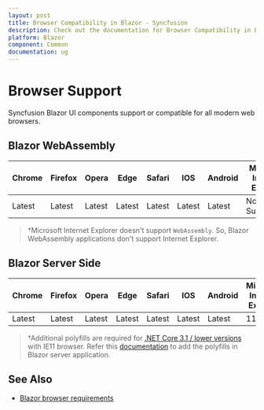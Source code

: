 ```yaml
---
layout: post
title: Browser Compatibility in Blazor - Syncfusion
description: Check out the documentation for Browser Compatibility in Blazor
platform: Blazor
component: Common
documentation: ug
---
```


# Browser Support

Syncfusion Blazor UI components support or compatible for all modern web browsers.

## Blazor WebAssembly

|    Chrome    |    Firefox    |    Opera     |    Edge    |    Safari    |    IOS    |    Android    |    Microsoft Internet Explorer    |
|--------------|---------------|--------------|------------|------------|--------------|-----------|-----------|
|    Latest    |    Latest     |    Latest    |    Latest    |    Latest       |    Latest    |    Latest      |    Not Supported†    |

> †Microsoft Internet Explorer doesn't support `WebAssembly`. So, Blazor WebAssembly applications don't support Internet Explorer.

## Blazor Server Side

|    Chrome    |    Firefox    |    Opera     |    Edge    |    Safari    |    IOS    |    Android    |    Microsoft Internet Explorer    |
|--------------|---------------|--------------|------------|------------|--------------|-----------|-----------|
|    Latest    |    Latest     |    Latest    |    Latest    |    Latest       |    Latest    |    Latest      |    11+    |

> †Additional polyfills are required for [.NET Core 3.1 / lower versions](https://docs.microsoft.com/en-us/aspnet/core/blazor/supported-platforms?view=aspnetcore-3.1) with IE11 browser. Refer this [documentation](common/how-to/render-blazor-server-app-in-ie) to add the polyfills in Blazor server application.

## See Also

* [Blazor browser requirements](https://docs.microsoft.com/en-us/aspnet/core/blazor/supported-platforms?view=aspnetcore-5.0)